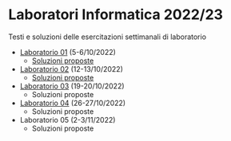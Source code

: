 # Laboratori Informatica 2022/23
Testi e soluzioni delle esercitazioni settimanali di laboratorio

* [Laboratorio 01](./Lab01/Lab01_testo.pdf?raw=true) (5-6/10/2022)
  * [Soluzioni proposte](./Lab01/Lab01_soluzioni.zip?raw=true)
* [Laboratorio 02](./Lab02/Lab02_testo.pdf?raw=true) (12-13/10/2022)
  * [Soluzioni proposte](./Lab02/Lab02_soluzioni.zip?raw=true)
* [Laboratorio 03](./Lab03/Lab03_testo.pdf?raw=true) (19-20/10/2022)
  * Soluzioni proposte
* [Laboratorio 04](./Lab04/Lab04_testo.pdf?raw=true) (26-27/10/2022)
  * Soluzioni proposte
* Laboratorio 05 (2-3/11/2022)
  * Soluzioni proposte
